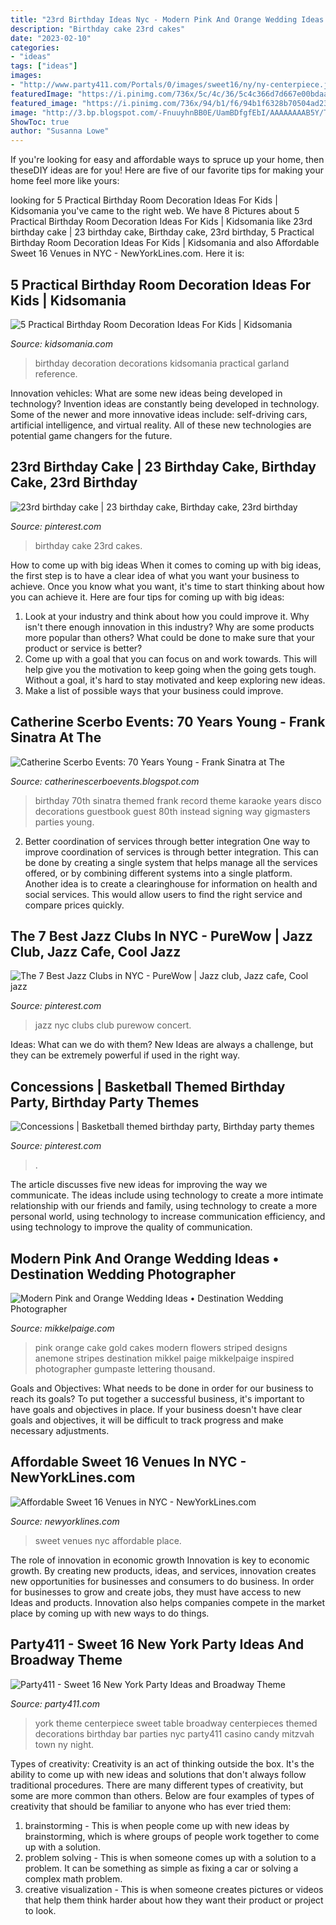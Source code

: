 ```yaml
---
title: "23rd Birthday Ideas Nyc - Modern Pink And Orange Wedding Ideas • Destination Wedding Photographer"
description: "Birthday cake 23rd cakes"
date: "2023-02-10"
categories:
- "ideas"
tags: ["ideas"]
images:
- "http://www.party411.com/Portals/0/images/sweet16/ny/ny-centerpiece.jpg"
featuredImage: "https://i.pinimg.com/736x/5c/4c/36/5c4c366d7d667e00bdaad38a5b6fb877.jpg"
featured_image: "https://i.pinimg.com/736x/94/b1/f6/94b1f6328b70504ad2378eb971bbe0e5--rd-birthday-cakes-birthdays.jpg"
image: "http://3.bp.blogspot.com/-FnuuyhnBB0E/UamBDfgfEbI/AAAAAAAAB5Y/Tozz4KaUexw/s1600/Catherine_Scerbo_70th_Birthday_Party-023.jpg"
ShowToc: true
author: "Susanna Lowe"
---
```



If you're looking for easy and affordable ways to spruce up your home, then theseDIY ideas are for you! Here are five of our favorite tips for making your home feel more like yours: 

	

		
looking for 5 Practical Birthday Room Decoration Ideas For Kids | Kidsomania you've came to the right web. We have 8 Pictures about 5 Practical Birthday Room Decoration Ideas For Kids | Kidsomania like 23rd birthday cake | 23 birthday cake, Birthday cake, 23rd birthday, 5 Practical Birthday Room Decoration Ideas For Kids | Kidsomania and also Affordable Sweet 16 Venues in NYC - NewYorkLines.com. Here it is:
		
    
## 5 Practical Birthday Room Decoration Ideas For Kids | Kidsomania

<img loading=lazy src="http://www.kidsomania.com/photos/Birthday-Room-Decoration-Idias-For-Kids-6-524x349.jpg" onerror="this.onerror=null;this.src='https://tse4.mm.bing.net/th?id=OIP.wDBv034QLidon_c7tjEulQHaE7&amp;pid=15.1';" alt="5 Practical Birthday Room Decoration Ideas For Kids | Kidsomania">

_Source: kidsomania.com_

>birthday decoration decorations kidsomania practical garland reference. 

	

Innovation vehicles: What are some new ideas being developed in technology?
Invention ideas are constantly being developed in technology. Some of the newer and more innovative ideas include: self-driving cars, artificial intelligence, and virtual reality. All of these new technologies are potential game changers for the future.

    
## 23rd Birthday Cake | 23 Birthday Cake, Birthday Cake, 23rd Birthday

<img loading=lazy src="https://i.pinimg.com/736x/94/b1/f6/94b1f6328b70504ad2378eb971bbe0e5--rd-birthday-cakes-birthdays.jpg" onerror="this.onerror=null;this.src='https://tse1.mm.bing.net/th?id=OIP.w9qiXC9e5P63M1v-HI4zIAHaJ4&amp;pid=15.1';" alt="23rd birthday cake | 23 birthday cake, Birthday cake, 23rd birthday">

_Source: pinterest.com_

>birthday cake 23rd cakes. 

	

How to come up with big ideas
When it comes to coming up with big ideas, the first step is to have a clear idea of what you want your business to achieve. Once you know what you want, it's time to start thinking about how you can achieve it. Here are four tips for coming up with big ideas: 
1. Look at your industry and think about how you could improve it. Why isn't there enough innovation in this industry? Why are some products more popular than others? What could be done to make sure that your product or service is better?
2. Come up with a goal that you can focus on and work towards. This will help give you the motivation to keep going when the going gets tough. Without a goal, it's hard to stay motivated and keep exploring new ideas. 
3. Make a list of possible ways that your business could improve.

    
## Catherine Scerbo Events: 70 Years Young - Frank Sinatra At The

<img loading=lazy src="http://3.bp.blogspot.com/-FnuuyhnBB0E/UamBDfgfEbI/AAAAAAAAB5Y/Tozz4KaUexw/s1600/Catherine_Scerbo_70th_Birthday_Party-023.jpg" onerror="this.onerror=null;this.src='https://tse4.mm.bing.net/th?id=OIP.IjjHv6E1-uOWc-aHvx4z4QHaE7&amp;pid=15.1';" alt="Catherine Scerbo Events: 70 Years Young - Frank Sinatra at The">

_Source: catherinescerboevents.blogspot.com_

>birthday 70th sinatra themed frank record theme karaoke years disco decorations guestbook guest 80th instead signing way gigmasters parties young. 

	

2) Better coordination of services through better integration
One way to improve coordination of services is through better integration. This can be done by creating a single system that helps manage all the services offered, or by combining different systems into a single platform. Another idea is to create a clearinghouse for information on health and social services. This would allow users to find the right service and compare prices quickly.

    
## The 7 Best Jazz Clubs In NYC - PureWow | Jazz Club, Jazz Cafe, Cool Jazz

<img loading=lazy src="https://i.pinimg.com/736x/5c/4c/36/5c4c366d7d667e00bdaad38a5b6fb877.jpg" onerror="this.onerror=null;this.src='https://tse1.mm.bing.net/th?id=OIP.pP8jFmxSwzg4MzNsUYlxowHaFV&amp;pid=15.1';" alt="The 7 Best Jazz Clubs in NYC - PureWow | Jazz club, Jazz cafe, Cool jazz">

_Source: pinterest.com_

>jazz nyc clubs club purewow concert. 

	

Ideas: What can we do with them?
New Ideas are always a challenge, but they can be extremely powerful if used in the right way.

    
## Concessions | Basketball Themed Birthday Party, Birthday Party Themes

<img loading=lazy src="https://i.pinimg.com/originals/b9/fe/15/b9fe1504c7d02c050c70f5bf7f42879d.jpg" onerror="this.onerror=null;this.src='https://tse1.mm.bing.net/th?id=OIP.-_WbE07nTX7qAsPBN6iHQQHaJ4&amp;pid=15.1';" alt="Concessions | Basketball themed birthday party, Birthday party themes">

_Source: pinterest.com_

>. 

	

The article discusses five new ideas for improving the way we communicate. The ideas include using technology to create a more intimate relationship with our friends and family, using technology to create a more personal world, using technology to increase communication efficiency, and using technology to improve the quality of communication.

    
## Modern Pink And Orange Wedding Ideas • Destination Wedding Photographer

<img loading=lazy src="https://www.mikkelpaige.com/wp-content/uploads/2015/07/mikkelpaige-orange_pink-florida_wedding_photo_details_0026.jpg" onerror="this.onerror=null;this.src='https://tse2.mm.bing.net/th?id=OIP.Zvm4TsfQJTyU7kudlVflfwHaLF&amp;pid=15.1';" alt="Modern Pink and Orange Wedding Ideas • Destination Wedding Photographer">

_Source: mikkelpaige.com_

>pink orange cake gold cakes modern flowers striped designs anemone stripes destination mikkel paige mikkelpaige inspired photographer gumpaste lettering thousand. 

	

Goals and Objectives: What needs to be done in order for our business to reach its goals?
To put together a successful business, it's important to have goals and objectives in place. If your business doesn't have clear goals and objectives, it will be difficult to track progress and make necessary adjustments.

    
## Affordable Sweet 16 Venues In NYC - NewYorkLines.com

<img loading=lazy src="https://newyorklines.com/wp-content/uploads/2019/11/Affordable-Sweet-16-Venues-in-NYC.jpg" onerror="this.onerror=null;this.src='https://tse2.mm.bing.net/th?id=OIP.E1T2DFhUkoI_PXKxGrg-eQHaE8&amp;pid=15.1';" alt="Affordable Sweet 16 Venues in NYC - NewYorkLines.com">

_Source: newyorklines.com_

>sweet venues nyc affordable place. 

	

The role of innovation in economic growth
Innovation is key to economic growth. By creating new products, ideas, and services, innovation creates new opportunities for businesses and consumers to do business. In order for businesses to grow and create jobs, they must have access to new Ideas and products. Innovation also helps companies compete in the market place by coming up with new ways to do things.

    
## Party411 - Sweet 16 New York Party Ideas And Broadway Theme

<img loading=lazy src="http://www.party411.com/Portals/0/images/sweet16/ny/ny-centerpiece.jpg" onerror="this.onerror=null;this.src='https://tse4.mm.bing.net/th?id=OIP.fLeGGa9vwplryHsDISgi-QHaLY&amp;pid=15.1';" alt="Party411 - Sweet 16 New York Party Ideas and Broadway Theme">

_Source: party411.com_

>york theme centerpiece sweet table broadway centerpieces themed decorations birthday bar parties nyc party411 casino candy mitzvah town ny night. 

	

Types of creativity:
Creativity is an act of thinking outside the box. It's the ability to come up with new ideas and solutions that don't always follow traditional procedures. 
There are many different types of creativity, but some are more common than others. Below are four examples of types of creativity that should be familiar to anyone who has ever tried them: 

1) brainstorming - This is when people come up with new ideas by brainstorming, which is where groups of people work together to come up with a solution.
2) problem solving - This is when someone comes up with a solution to a problem. It can be something as simple as fixing a car or solving a complex math problem.
3) creative visualization - This is when someone creates pictures or videos that help them think harder about how they want their product or project to look.

